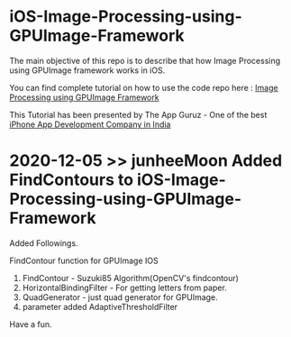 iOS-Image-Processing-using-GPUImage-Framework
=============================================

The main objective of this repo is to describe that how Image Processing using GPUImage framework works in iOS.

You can find complete tutorial on how to use the code repo here : <a href="http://www.theappguruz.com/blog/ios-image-processsing-using-gpuimage-framework">Image Processing using GPUImage Framework</a>

This Tutorial has been presented by The App Guruz - One of the best <a href="http://www.theappguruz.com/iphone-app-development/">iPhone App Development Company in India</a>


2020-12-05  >> junheeMoon Added FindContours to iOS-Image-Processing-using-GPUImage-Framework
=============================================

Added Followings.

FindContour function for GPUImage IOS

1. FindContour - Suzuki85 Algorithm(OpenCV's findcontour)
2. HorizontalBindingFilter - For getting letters from paper.
3. QuadGenerator - just quad generator for GPUImage.
4. parameter added AdaptiveThresholdFilter

Have a fun. 
